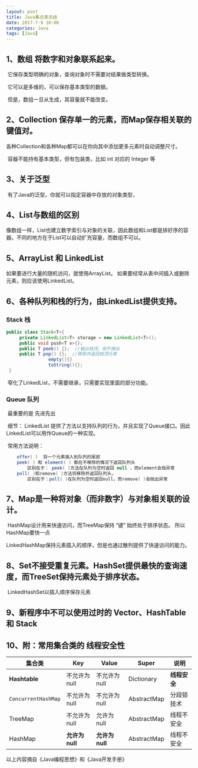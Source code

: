 ```yaml
---
layout: post
title: Java集合类总结
date: 2017-7-9 10:00
categories: Java
tags: [Java]
---
```




## 1、数组 将数字和对象联系起来。

​    它保存类型明确的对象，查询对象时不需要对结果做类型转换。

​    它可以是多维的，可以保存基本类型的数据。

​    但是，数组一旦从生成，其容量就不能改变。

## 2、Collection 保存单一的元素，而Map保存相关联的键值对。

​    各种Collection和各种Map都可以在你向其中添加更多元素时自动调整尺寸。

​    容器不能持有基本类型，但有包装类，比如 int 对应的 Integer 等

## 3、关于泛型

​      有了Java的泛型，你就可以指定容器中存放的对象类型，

## 4、List与数组的区别

像数组一样，List也建立数字索引与对象的关联，因此数组和List都是排好序的容器。不同的地方在于List可以自动扩充容量，而数组不可以。

## 5、ArrayList 和 LinkedList

如果要进行大量的随机访问，就使用ArrayList。  如果要经常从表中间插入或删除元素，则应该使用LinkedList。

## 6、各种队列和栈的行为，由LinkedList提供支持。

###    Stack 栈

   ```java
 public class Stack<T>{   
        private LinkedList<T> storage = new LinkedList<T>();
        public void push<T v>{};
        public T peek() {};  //输出栈顶，但不弹出
        public T pop() {};  //移除并返回栈顶元素
                   empty(){}
                   toString(){};
    }
   ```



​    窄化了LinkedList，不需要继承，只需要实现里面的部分功能。

###  Queue 队列

​     最重要的是 先进先出

​    细节： LinkedList 提供了方法以支持队列的行为，并且实现了Queue接口。因此LinkedList可以用作Queue的一种实现。

​    常用方法说明：

```java
	offer( )  将一个元素插入到队列的尾部
    peek( ) 和 element( ) 都在不移除的情况下返回队列头
        区别在于： peek( )方法在队列为空时返回 null ，而element会抛异常
    poll( )和remove( )方法将移除并返回队列头，
        区别在于：poll( )在队列为空时返回null，而remove( )会抛出异常
```





## 7、Map是一种将对象（而非数字）与对象相关联的设计。 

​    HashMap设计用来快速访问，而TreeMap保持 “键” 始终处于排序状态。  所以HashMap要快一点

​    LinkedHashMap保持元素插入的顺序，但是也通过散列提供了快速访问的能力。

## 8、Set不接受重复元素。HashSet提供最快的查询速度，而TreeSet保持元素处于排序状态。

​    LinkedHashSet以插入顺序保存元素

## 9、新程序中不可以使用过时的 Vector、HashTable 和 Stack

## 10、附：常用集合类的 线程安全性

| 集合类                 | Key          | Value        | Super       | 说明       |
| ------------------- | ------------ | ------------ | ----------- | -------- |
| **Hashtable**       | 不允许为 null    | 不允许为 null    | Dictionary  | **线程安全** |
| `ConcurrentHashMap` | 不允许为 null    | 不允许为 null    | AbstractMap | 分段锁技术    |
| TreeMap             | 不允许为 null    | 允许为 null     | AbstractMap | 线程不安全    |
| HashMap             | **允许为 null** | **允许为 null** | AbstractMap | 线程不安全    |

以上内容摘自《Java编程思想》和《Java开发手册》